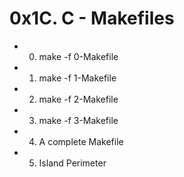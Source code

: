 # 0x1C. C - Makefiles
- 0. make -f 0-Makefile
- 1. make -f 1-Makefile
- 2. make -f 2-Makefile
- 3. make -f 3-Makefile
- 4. A complete Makefile
- 5. Island Perimeter
